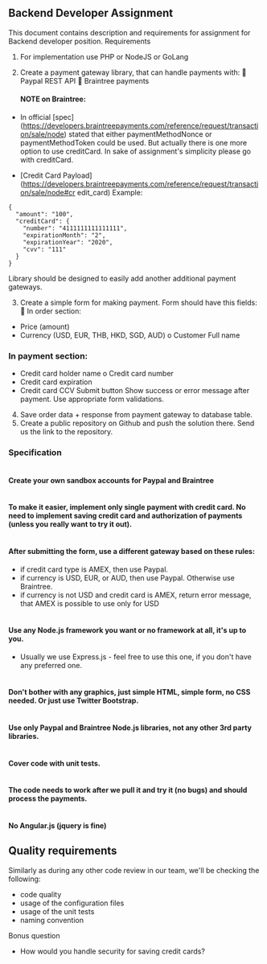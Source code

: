 ## Backend Developer Assignment

This document contains description and requirements for assignment for Backend developer position.
Requirements

1. For implementation use PHP or NodeJS or GoLang
2. Create a payment gateway library, that can handle payments with:
    Paypal REST API
    Braintree payments

    #### NOTE on Braintree:

- In official [spec] (https://developers.braintreepayments.com/reference/request/transaction/sale/node) stated that either paymentMethodNonce or paymentMethodToken could be used. But actually there is one more option to use creditCard. In sake of assignment's simplicity please go with creditCard.

- [Credit Card Payload] (https://developers.braintreepayments.com/reference/request/transaction/sale/node#cr edit_card)
  Example:

```
{
  "amount": "100",
  "creditCard": {
    "number": "4111111111111111",
    "expirationMonth": "2",
    "expirationYear": "2020",
    "cvv": "111"
  }
}
```

Library should be designed to easily add another additional payment gateways. 

3. Create a simple form for making payment. Form should have this fields:  In order section:
* Price (amount)
* Currency (USD, EUR, THB, HKD, SGD, AUD) o Customer Full name

### In payment section:
* Credit card holder name o Credit card number
* Credit card expiration
* Credit card CCV
  Submit button
Show success or error message after payment. Use appropriate form validations.
4. Save order data + response from payment gateway to database table.
5. Create a public repository on Github and push the solution there. Send us the link to the repository.

### Specification
#### <br> Create your own sandbox accounts for Paypal and Braintree
#### <br> To make it easier, implement only single payment with credit card. No need to implement saving credit card and authorization of payments (unless you really want to try it out).
#### <br> After submitting the form, use a different gateway based on these rules:
* if credit card type is AMEX, then use Paypal.
* if currency is USD, EUR, or AUD, then use Paypal. Otherwise use Braintree.
* if currency is not USD and credit card is AMEX, return error message, that AMEX is possible to use only for USD
#### <br> Use any Node.js framework you want or no framework at all, it's up to you.
* Usually we use Express.js - feel free to use this one, if you don't have any preferred one.
#### <br> Don't bother with any graphics, just simple HTML, simple form, no CSS needed. Or just use Twitter Bootstrap.
#### <br> Use only Paypal and Braintree Node.js libraries, not any other 3rd party libraries.
#### <br> Cover code with unit tests.
#### <br> The code needs to work after we pull it and try it (no bugs) and should process the payments.
#### <br> No Angular.js (jquery is fine)


## Quality requirements
Similarly as during any other code review in our team, we'll be checking the following:

* code quality
* usage of the configuration files
* usage of the unit tests
* naming convention

Bonus question
* How would you handle security for saving credit cards?
